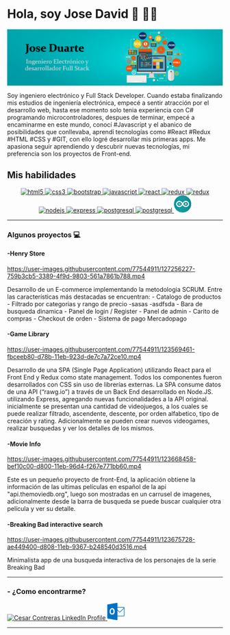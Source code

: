 # Hola, soy Jose David 👋 👨‍💻

    
   <img src="https://github.com/jdavidduart/jdavidduart/blob/main/images/banner.PNG" alt="Banner" align="center">     
<p>
Soy ingeniero electrónico y Full Stack Developer. Cuando estaba finalizando mis estudios de ingeniería electrónica, empecé a sentir atracción por el desarrollo web, hasta ese momento solo tenia experiencia con C# programando microcontroladores, despues de terminar, empecé a encaminarme en este mundo, conocí #Javascript y el abanico de posibilidades que conllevaba, aprendí tecnologías como #React #Redux #HTML #CSS y #GIT, con ello logré desarrollar mis primeras apps. Me apasiona seguir aprendiendo y descubrir nuevas tecnologías, mi preferencia son los proyectos de Front-end.

</p>

## Mis habilidades
<p width='40%' height="100%"align="center"> 
   <a href="https://www.w3.org/html/" target="_blank"> <img src="https://icongr.am/devicon/html5-original-wordmark.svg?size=40&color=currentColor" alt="html5"             width="40" height="40"/> </a>   
   <a href="https://www.w3schools.com/css/" target="_blank"> <img src="https://icongr.am/devicon/css3-original-wordmark.svg?size=40&color=currentColor" alt="css3"         width="40" height="40"/> </a>
   <a href="https://getbootstrap.com" target="_blank"> <img src="https://icongr.am/devicon/bootstrap-plain-wordmark.svg?size=40&color=currentColor" alt="bootstrap"             width="40" height="40"/> </a>    
   <a href="https://developer.mozilla.org/en-US/docs/Web/JavaScript" target="_blank">
      <img src="https://icongr.am/devicon/javascript-original.svg?size=40&color=currentColor" alt="javascript" width="40" height="40"/> </a>
   <a href="https://reactjs.org/" target="_blank"> <img src="https://icongr.am/devicon/react-original.svg?size=40&color=currentColor" alt="react"                 width="40" height="40"/> </a>
   <a href="https://vuejs.org/" target="_blank"> <img src="https://icongr.am/devicon/vuejs-original-wordmark.svg?size=40&color=2ec539" alt="redux" width="40" height="40"/> 
    </a>
    <a href="https://es.redux.js.org/" target="_blank"> <img src="https://cdn.icon-icons.com/icons2/2415/PNG/512/redux_original_logo_icon_146365.png" alt="redux" width="40" height="40"/> 
    </a>
   <a href="https://nodejs.org" target="_blank"> <img src="https://icongr.am/devicon/nodejs-original-wordmark.svg?size=40&color=currentColor" alt="nodejs" width="40" height="40"/> </a>
   <a href="https://expressjs.com" target="_blank"> <img src="https://icongr.am/devicon/express-original-wordmark.svg?size=40&color=2ec539" alt="express"  width="40" height="40"/> </a>
   <a href="https://www.postgresql.org" target="_blank"> <img src="https://icongr.am/devicon/postgresql-original-wordmark.svg?size=40&color=2ec539"  alt="postgresql" width="40" height="40"/> </a>
   <a href="https://sequelize.org" target="_blank"> <img src="https://icongr.am/devicon/sequelize-original.svg?size=40&color=2ec539" alt="postgresql" width="40"               height="40"/> </a>
   <img src="https://github.com/jdavidduart/jdavidduart/blob/main/images/arduino.png" alt="Arduino" width="40" height="40">  
 </p>

  
  
  
******
### Algunos proyectos :computer:

#### -Henry Store

https://user-images.githubusercontent.com/77544911/127256227-759b3cb5-3389-4f9d-9803-561a7861b788.mp4

<p>
Desarrollo de un E-commerce implementando la metodologia SCRUM. Entre las características más destacadas se encuentran:
- Catalogo de productos
- Filtrado por categorias y rango de precio
-sasas
-asdfsda
- Bara de busqueda dinamica
- Panel de login / Register
- Panel de admin
- Carito de compras
- Checkout de orden
- Sistema de pago Mercadopago
</p>

#### -Game Library

https://user-images.githubusercontent.com/77544911/123569461-fbceeb80-d78b-11eb-923d-de7c7a72ce10.mp4

<p>
Desarrollo de una SPA (Single Page Application) utilizando React para el Front End y Redux como state management. Todos los componentes fueron desarrollados con CSS sin uso de librerías externas.
La SPA consume datos de una API (“rawg.io”) a través de un Back End desarrollado en Node.JS. utilizando Express, agregando nuevas funcionalidades a la API original. inicialmente se presentan una cantidad de videojuegos, a los cuales se puede realizar filtrado, ascendente, descente, por orden alfabetico, tipo de creación y rating. Adicionalmente se pueden crear nuevos videogames, realizar busquedas y ver los detalles de los mismos.
</p>



#### -Movie Info

https://user-images.githubusercontent.com/77544911/123668458-bef10c00-d800-11eb-96d4-f267e771bb60.mp4

<p>
Este es un pequeño proyecto de front-End, la aplicación obtiene la información de las ultimas películas en español de la api "api.themoviedb.org", luego son mostradas en un carrusel de imagenes, adicionalmente desde la barra de busqueda se puede buscar cualquier otra película y ver su detalle.
</p>
    


#### -Breaking Bad interactive search

https://user-images.githubusercontent.com/77544911/123675728-ae449400-d808-11eb-9367-b248540d3516.mp4

<p>
Minimalista app de una busqueda interactiva de los personajes de la serie Breaking Bad
</p>

******
### - ¿Como encontrarme?
   <p>
      <a href="https://www.linkedin.com/in/jose-david-duarte/">
         <img src="https://www.vectorlogo.zone/logos/linkedin/linkedin-icon.svg" alt="Cesar Contreras LinkedIn Profile" height="40" width="40">
      </a>   
      <a align='right' href="mailto:jdavidduart@gmail.com">
         <img alt="Email" src="https://github.com/jdavidduart/jdavidduart/blob/main/images/Microsoft_Outlook_2013-2019_logo.svg.png?raw=true" height="40" width="40"/>
      </a>  
   </p>
   
   
  ******

